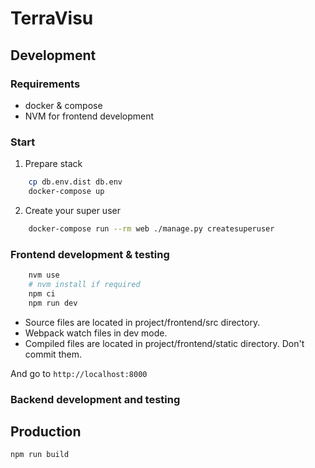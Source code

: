 TerraVisu
=========

Development
-----------

### Requirements

* docker & compose
* NVM for frontend development

### Start

1. Prepare stack
```bash
    cp db.env.dist db.env
    docker-compose up
```
2. Create your super user
```bash
    docker-compose run --rm web ./manage.py createsuperuser
```
### Frontend development & testing

```bash
    nvm use
    # nvm install if required
    npm ci
    npm run dev
```

  * Source files are located in project/frontend/src directory.
  * Webpack watch files in dev mode.
  * Compiled files are located in project/frontend/static directory. Don't commit them.

And go to ``http://localhost:8000``

### Backend development and testing

Production
----------

    npm run build